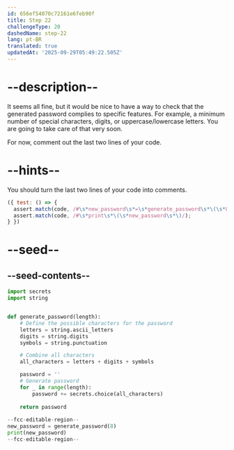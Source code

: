 ```yaml
---
id: 656ef54070c72161e6feb90f
title: Step 22
challengeType: 20
dashedName: step-22
lang: pt-BR
translated: true
updatedAt: '2025-09-29T05:49:22.505Z'
---
```


# --description--

It seems all fine, but it would be nice to have a way to check that the generated password complies to specific features. For example, a minimum number of special characters, digits, or uppercase/lowercase letters. You are going to take care of that very soon.

For now, comment out the last two lines of your code.

# --hints--

You should turn the last two lines of your code into comments.

```js
({ test: () => {
  assert.match(code, /#\s*new_password\s*=\s*generate_password\s*\(\s*8\s*\)/);
  assert.match(code, /#\s*print\s*\(\s*new_password\s*\)/);
} })
```


# --seed--

## --seed-contents--

```py
import secrets
import string


def generate_password(length):
    # Define the possible characters for the password
    letters = string.ascii_letters
    digits = string.digits
    symbols = string.punctuation

    # Combine all characters
    all_characters = letters + digits + symbols

    password = ''
    # Generate password
    for _ in range(length):
        password += secrets.choice(all_characters)
        
    return password
    
--fcc-editable-region--
new_password = generate_password(8)
print(new_password)
--fcc-editable-region--
```
